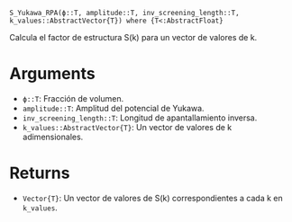 ```
S_Yukawa_RPA(ϕ::T, amplitude::T, inv_screening_length::T, k_values::AbstractVector{T}) where {T<:AbstractFloat}
```

Calcula el factor de estructura S(k) para un vector de valores de k.

# Arguments

  * `ϕ::T`: Fracción de volumen.
  * `amplitude::T`: Amplitud del potencial de Yukawa.
  * `inv_screening_length::T`: Longitud de apantallamiento inversa.
  * `k_values::AbstractVector{T}`: Un vector de valores de k adimensionales.

# Returns

  * `Vector{T}`: Un vector de valores de S(k) correspondientes a cada k en `k_values`.

